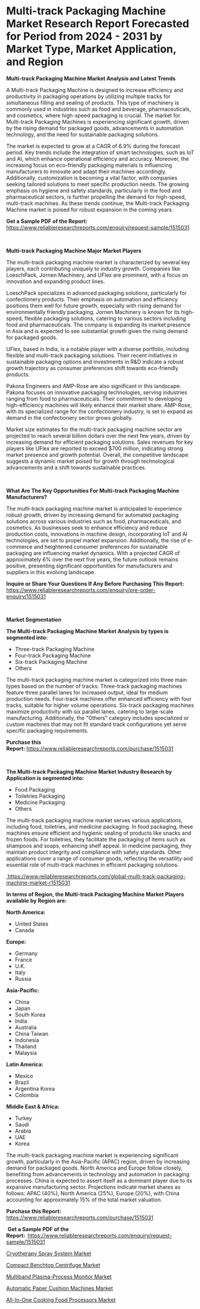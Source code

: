 <p><h1>Multi-track Packaging Machine Market Research Report Forecasted for Period from 2024 -  2031 by Market Type, Market Application, and Region</h1></p><p><strong>Multi-track Packaging Machine Market Analysis and Latest Trends</strong></p>
<p><p>A Multi-track Packaging Machine is designed to increase efficiency and productivity in packaging operations by utilizing multiple tracks for simultaneous filling and sealing of products. This type of machinery is commonly used in industries such as food and beverage, pharmaceuticals, and cosmetics, where high-speed packaging is crucial. The market for Multi-track Packaging Machines is experiencing significant growth, driven by the rising demand for packaged goods, advancements in automation technology, and the need for sustainable packaging solutions.</p><p>The market is expected to grow at a CAGR of 6.9% during the forecast period. Key trends include the integration of smart technologies, such as IoT and AI, which enhance operational efficiency and accuracy. Moreover, the increasing focus on eco-friendly packaging materials is influencing manufacturers to innovate and adapt their machines accordingly. Additionally, customization is becoming a vital factor, with companies seeking tailored solutions to meet specific production needs. The growing emphasis on hygiene and safety standards, particularly in the food and pharmaceutical sectors, is further propelling the demand for high-speed, multi-track machines. As these trends continue, the Multi-track Packaging Machine market is poised for robust expansion in the coming years.</p></p>
<p><strong>Get a Sample PDF of the Report:&nbsp;</strong> <a href="https://www.reliableresearchreports.com/enquiry/request-sample/1515031?utm_campaign=7&utm_medium=2&utm_source=Github&utm_content=ia&utm_term=27102024&utm_id=multi-track-packaging-machine">https://www.reliableresearchreports.com/enquiry/request-sample/1515031</a></p>
<p>&nbsp;</p>
<p><strong>Multi-track Packaging Machine Major Market Players</strong></p>
<p><p>The multi-track packaging machine market is characterized by several key players, each contributing uniquely to industry growth. Companies like LoeschPack, Jornen Machinery, and UFlex are prominent, with a focus on innovation and expanding product lines. </p><p>LoeschPack specializes in advanced packaging solutions, particularly for confectionery products. Their emphasis on automation and efficiency positions them well for future growth, especially with rising demand for environmentally friendly packaging. Jornen Machinery is known for its high-speed, flexible packaging solutions, catering to various sectors including food and pharmaceuticals. The company is expanding its market presence in Asia and is expected to see substantial growth given the rising demand for packaged goods.</p><p>UFlex, based in India, is a notable player with a diverse portfolio, including flexible and multi-track packaging solutions. Their recent initiatives in sustainable packaging options and investments in R&D indicate a robust growth trajectory as consumer preferences shift towards eco-friendly products.</p><p>Pakona Engineers and AMP-Rose are also significant in this landscape. Pakona focuses on innovative packaging technologies, serving industries ranging from food to pharmaceuticals. Their commitment to developing high-efficiency machines will likely enhance their market share. AMP-Rose, with its specialized range for the confectionery industry, is set to expand as demand in the confectionery sector grows globally.</p><p>Market size estimates for the multi-track packaging machine sector are projected to reach several billion dollars over the next few years, driven by increasing demand for efficient packaging solutions. Sales revenues for key players like UFlex are reported to exceed $700 million, indicating strong market presence and growth potential. Overall, the competitive landscape suggests a dynamic market poised for growth through technological advancements and a shift towards sustainable practices.</p></p>
<p>&nbsp;</p>
<p><strong>What Are The Key Opportunities For Multi-track Packaging Machine Manufacturers?</strong></p>
<p><p>The multi-track packaging machine market is anticipated to experience robust growth, driven by increasing demand for automated packaging solutions across various industries such as food, pharmaceuticals, and cosmetics. As businesses seek to enhance efficiency and reduce production costs, innovations in machine design, incorporating IoT and AI technologies, are set to propel market expansion. Additionally, the rise of e-commerce and heightened consumer preferences for sustainable packaging are influencing market dynamics. With a projected CAGR of approximately 6% over the next five years, the future outlook remains positive, presenting significant opportunities for manufacturers and suppliers in this evolving landscape.</p></p>
<p><strong>Inquire or Share Your Questions If Any Before Purchasing This Report:</strong> <a href="https://www.reliableresearchreports.com/enquiry/pre-order-enquiry/1515031?utm_campaign=7&utm_medium=2&utm_source=Github&utm_content=ia&utm_term=27102024&utm_id=multi-track-packaging-machine">https://www.reliableresearchreports.com/enquiry/pre-order-enquiry/1515031</a></p>
<p>&nbsp;</p>
<p><strong>Market Segmentation</strong></p>
<p><strong>The Multi-track Packaging Machine Market Analysis by types is segmented into:</strong></p>
<p><ul><li>Three-track Packaging Machine</li><li>Four-track Packaging Machine</li><li>Six-track Packaging Machine</li><li>Others</li></ul></p>
<p><p>The multi-track packaging machine market is categorized into three main types based on the number of tracks: Three-track packaging machines feature three parallel lanes for increased output, ideal for medium production needs. Four-track machines offer enhanced efficiency with four tracks, suitable for higher volume operations. Six-track packaging machines maximize productivity with six parallel lanes, catering to large-scale manufacturing. Additionally, the "Others" category includes specialized or custom machines that may not fit standard track configurations yet serve specific packaging requirements.</p></p>
<p><strong>Purchase this Report:&nbsp;</strong><a href="https://www.reliableresearchreports.com/purchase/1515031?utm_campaign=7&utm_medium=2&utm_source=Github&utm_content=ia&utm_term=27102024&utm_id=multi-track-packaging-machine">https://www.reliableresearchreports.com/purchase/1515031</a></p>
<p>&nbsp;</p>
<p><strong>The Multi-track Packaging Machine Market Industry Research by Application is segmented into:</strong></p>
<p><ul><li>Food Packaging</li><li>Toiletries Packaging</li><li>Medicine Packaging</li><li>Others</li></ul></p>
<p><p>The multi-track packaging machine market serves various applications, including food, toiletries, and medicine packaging. In food packaging, these machines ensure efficient and hygienic sealing of products like snacks and frozen foods. For toiletries, they facilitate the packaging of items such as shampoos and soaps, enhancing shelf appeal. In medicine packaging, they maintain product integrity and compliance with safety standards. Other applications cover a range of consumer goods, reflecting the versatility and essential role of multi-track machines in efficient packaging solutions.</p></p>
<p><a href="https://www.reliableresearchreports.com/global-multi-track-packaging-machine-market-r1515031?utm_campaign=7&utm_medium=2&utm_source=Github&utm_content=ia&utm_term=27102024&utm_id=multi-track-packaging-machine">&nbsp;https://www.reliableresearchreports.com/global-multi-track-packaging-machine-market-r1515031</a></p>
<p><strong>In terms of Region, the Multi-track Packaging Machine Market Players available by Region are:</strong></p>
<p>
    <p> <strong> North America: </strong>
        <ul>
            <li>United States</li>
            <li>Canada</li>
        </ul>
        </p> 
    <p> <strong> Europe: </strong>
        <ul>
            <li>Germany</li>
            <li>France</li>
            <li>U.K.</li>
            <li>Italy</li>
            <li>Russia</li>
        </ul>
        </p> 
    <p> <strong> Asia-Pacific: </strong>
        <ul>
            <li>China</li>
            <li>Japan</li>
            <li>South Korea</li>
            <li>India</li>
            <li>Australia</li>
            <li>China Taiwan</li>
            <li>Indonesia</li>
            <li>Thailand</li>
            <li>Malaysia</li>
        </ul>
        </p> 
    <p> <strong> Latin America: </strong>
        <ul>
            <li>Mexico</li>
            <li>Brazil</li>
            <li>Argentina Korea</li>
            <li>Colombia</li>
        </ul>
        </p> 
    <p> <strong> Middle East & Africa: </strong>
        <ul>
            <li>Turkey</li>
            <li>Saudi</li>
            <li>Arabia</li>
            <li>UAE</li>
            <li>Korea</li>
        </ul>
    </p>
    </p>
<p><p>The multi-track packaging machine market is experiencing significant growth, particularly in the Asia-Pacific (APAC) region, driven by increasing demand for packaged goods. North America and Europe follow closely, benefiting from advancements in technology and automation in packaging processes. China is expected to assert itself as a dominant player due to its expansive manufacturing sector. Projections indicate market shares as follows: APAC (40%), North America (25%), Europe (20%), with China accounting for approximately 15% of the total market valuation.</p></p>
<p><strong>Purchase this Report: </strong><a href="https://www.reliableresearchreports.com/purchase/1515031?utm_campaign=7&utm_medium=2&utm_source=Github&utm_content=ia&utm_term=27102024&utm_id=multi-track-packaging-machine">https://www.reliableresearchreports.com/purchase/1515031</a></p>
<p>&nbsp;<strong>Get a Sample PDF of the Report:&nbsp;&nbsp;</strong><a href="https://www.reliableresearchreports.com/enquiry/request-sample/1515031?utm_campaign=7&utm_medium=2&utm_source=Github&utm_content=ia&utm_term=27102024&utm_id=multi-track-packaging-machine">https://www.reliableresearchreports.com/enquiry/request-sample/1515031</a></p>
<p><strong></strong></p>
<p><p><a href="https://github.com/darientvns/Market-Research-Report-List-1/blob/main/cryotherapy-spray-system-market.md?utm_campaign=7&utm_medium=2&utm_source=Github&utm_content=ia&utm_term=27102024&utm_id=multi-track-packaging-machine">Cryotherapy Spray System Market</a></p><p><a href="https://www.linkedin.com/pulse/mapping-compact-benchtop-centrifuge-market-trends-challenges-6hpjf?utm_campaign=7&utm_medium=2&utm_source=Github&utm_content=ia&utm_term=27102024&utm_id=multi-track-packaging-machine">Compact Benchtop Centrifuge Market</a></p><p><a href="https://github.com/MelgarBasny/Market-Research-Report-List-1/blob/main/multiband-plasma-process-monitor-market.md?utm_campaign=7&utm_medium=2&utm_source=Github&utm_content=ia&utm_term=27102024&utm_id=multi-track-packaging-machine">Multiband Plasma-Process Monitor Market</a></p><p><a href="https://issuu.com/reportprime-2/docs/automatic-paper-cushion-machines-ma_bc5ea8949ca855?utm_campaign=7&utm_medium=2&utm_source=Github&utm_content=ia&utm_term=27102024&utm_id=multi-track-packaging-machine">Automatic Paper Cushion Machines Market</a></p><p><a href="https://www.linkedin.com/pulse/market-insights-global-all-in-one-cooking-food-processors-x4gof?utm_campaign=7&utm_medium=2&utm_source=Github&utm_content=ia&utm_term=27102024&utm_id=multi-track-packaging-machine">All-In-One Cooking Food Processors Market</a></p></p>